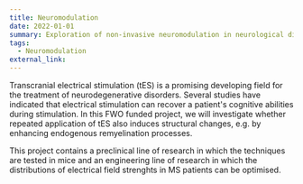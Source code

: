 ```yaml
---
title: Neuromodulation
date: 2022-01-01
summary: Exploration of non-invasive neuromodulation in neurological disorders
tags:
  - Neuromodulation
external_link: 
---
```

Transcranial electrical stimulation (tES) is a promising developing field for the treatment of neurodegenerative disorders. Several studies have indicated that electrical stimulation can recover a patient's cognitive abilities during stimulation. In this FWO funded project, we will investigate whether repeated application of tES also induces structural changes, e.g. by enhancing endogenous remyelination processes. 

This project contains a preclinical line of research in which the techniques are tested in mice and an engineering line of research in which the distributions of electrical field strenghts in MS patients can be optimised. 
